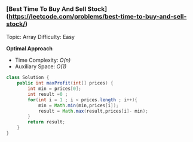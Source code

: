 ### [Best Time To Buy And Sell Stock] (https://leetcode.com/problems/best-time-to-buy-and-sell-stock/)
Topic: Array
Difficulty: Easy

**Optimal Approach**

- Time Complexity: *O(n)*
- Auxiliary Space: *O(1)*

```java
class Solution {
    public int maxProfit(int[] prices) {
        int min = prices[0];
        int result =0 ;
        for(int i = 1 ; i < prices.length ; i++){
            min = Math.min(min,prices[i]);
            result = Math.max(result,prices[i]- min);
        }
        return result;
    }
}
```

